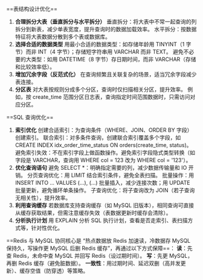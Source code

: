 ==表结构设计优化==
1. **合理拆分大表（垂直拆分与水平拆分）**
垂直拆分：将大表中不常一起查询的列拆分到新表，减少单表宽度，提升查询时的数据加载效率。
水平拆分：按数据特征将大表数据分散到多个表或数据库。
2. **选择合适的数据类型**
用最小合适的数据类型：如存储年龄用 TINYINT（1 字节）而非 INT（4 字节）；存储短字符串用 VARCHAR 而非 TEXT。
避免不必要的大类型：如用 DATETIME（8 字节）存日期时间，而非 VARCHAR（存储和比较效率低）。
3. **增加冗余字段（反范式化）**
在查询频繁且关联复杂的场景，适当冗余字段减少表连接。
4. **分区表**
对大表按规则分成多个分区，查询时仅扫描相关分区，提升效率。
例如，按 create_time 范围分区日志表，查询指定时间范围数据时，只需访问对应分区。

==SQL 查询优化==
1. **索引优化**
创建合适索引：为查询条件（WHERE、JOIN、ORDER BY 字段）创建索引。
联合索引：对多条件查询，创建联合索引覆盖多个字段，如 CREATE INDEX idx_order_time_status ON orders(create_time, status)。
避免索引失效：不在索引字段上做函数操作。避免索引字段隐式类型转换（如字段是 VARCHAR，查询用 WHERE col = 123 改为 WHERE col = '123'）。
2. **优化查询语句**
避免 SELECT *：明确指定需要的列，减少数据传输量和 IO 开销。
分页查询优化：用 LIMIT 结合索引条件，避免全表扫描。
批量操作：用 INSERT INTO ... VALUES (...), (...) 批量插入，减少连接次数；用 UPDATE 批量更新，避免循环单条操作。
子查询优化：将子查询改为 JOIN（若子查询无相关性），提升效率。
3. **利用查询缓存**
若数据库支持查询缓存（如 MySQL 旧版本），相同查询可直接从缓存获取结果，但需注意缓存失效（表数据更新时缓存会清除）。
4. **分析执行计划**
用 EXPLAIN 分析 SQL 执行计划，查看是否走索引、表扫描方式等，针对性优化。

==Redis 与 MySQL 协同核心是 “热点数据放 Redis 加速读，冷数据存 MySQL 保持久，写操作更 MySQL 后删 Redis 缓存”，再通过以下方式保障==：
**读**：先查 Redis，未命中查 MySQL 并回写 Redis（设过期时间）。
**写**：先更 MySQL，再删 Redis 缓存（避免脏数据）。
**一致性**：用过期时间、延迟双删（高并发更新）、缓存空值（防穿透）等策略。
